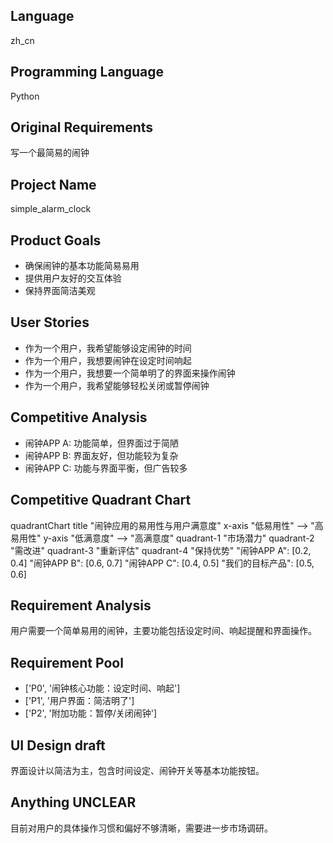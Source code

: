 ## Language

zh_cn

## Programming Language

Python

## Original Requirements

写一个最简易的闹钟

## Project Name

simple_alarm_clock

## Product Goals

- 确保闹钟的基本功能简易易用
- 提供用户友好的交互体验
- 保持界面简洁美观

## User Stories

- 作为一个用户，我希望能够设定闹钟的时间
- 作为一个用户，我想要闹钟在设定时间响起
- 作为一个用户，我想要一个简单明了的界面来操作闹钟
- 作为一个用户，我希望能够轻松关闭或暂停闹钟

## Competitive Analysis

- 闹钟APP A: 功能简单，但界面过于简陋
- 闹钟APP B: 界面友好，但功能较为复杂
- 闹钟APP C: 功能与界面平衡，但广告较多

## Competitive Quadrant Chart

quadrantChart
    title "闹钟应用的易用性与用户满意度"
    x-axis "低易用性" --> "高易用性"
    y-axis "低满意度" --> "高满意度"
    quadrant-1 "市场潜力"
    quadrant-2 "需改进"
    quadrant-3 "重新评估"
    quadrant-4 "保持优势"
    "闹钟APP A": [0.2, 0.4]
    "闹钟APP B": [0.6, 0.7]
    "闹钟APP C": [0.4, 0.5]
    "我们的目标产品": [0.5, 0.6]

## Requirement Analysis

用户需要一个简单易用的闹钟，主要功能包括设定时间、响起提醒和界面操作。

## Requirement Pool

- ['P0', '闹钟核心功能：设定时间、响起']
- ['P1', '用户界面：简洁明了']
- ['P2', '附加功能：暂停/关闭闹钟']

## UI Design draft

界面设计以简洁为主，包含时间设定、闹钟开关等基本功能按钮。

## Anything UNCLEAR

目前对用户的具体操作习惯和偏好不够清晰，需要进一步市场调研。

